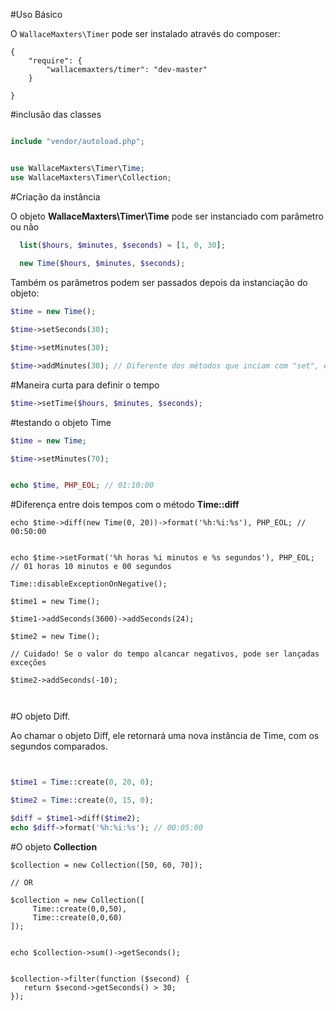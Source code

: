 
#Uso Básico

O `WallaceMaxters\Timer` pode ser instalado através do composer:

```
{
    "require": {
        "wallacemaxters/timer": "dev-master"
    }
   
}

```
#inclusão das classes
```php

include "vendor/autoload.php";


use WallaceMaxters\Timer\Time;
use WallaceMaxters\Timer\Collection;

```
#Criação da instância

O objeto **WallaceMaxters\Timer\Time** pode ser instanciado com parâmetro ou não

```php
  list($hours, $minutes, $seconds) = [1, 0, 30];
  
  new Time($hours, $minutes, $seconds);
```

Também os parâmetros podem ser passados depois da instanciação do objeto:

```php
$time = new Time();

$time->setSeconds(30);

$time->setMinutes(30);

$time->addMinutes(30); // Diferente dos métodos que inciam com "set", ele adiciona valores no já existente
```
#Maneira curta para definir o tempo
```php
$time->setTime($hours, $minutes, $seconds);

```
#testando o objeto Time
```php
$time = new Time;

$time->setMinutes(70);


echo $time, PHP_EOL; // 01:10:00
```
#Diferença entre dois tempos com o método **Time::diff**
```
echo $time->diff(new Time(0, 20))->format('%h:%i:%s'), PHP_EOL; // 00:50:00


echo $time->setFormat('%h horas %i minutos e %s segundos'), PHP_EOL; // 01 horas 10 minutos e 00 segundos

Time::disableExceptionOnNegative();

$time1 = new Time();

$time1->addSeconds(3600)->addSeconds(24);

$time2 = new Time();

// Cuidado! Se o valor do tempo alcancar negativos, pode ser lançadas exceções

$time2->addSeconds(-10);



```

#O objeto Diff.

Ao chamar o objeto Diff, ele retornará uma nova instância de Time, com os segundos comparados.

```php


$time1 = Time::create(0, 20, 0);

$time2 = Time::create(0, 15, 0);

$diff = $time1->diff($time2);
echo $diff->format('%h:%i:%s'); // 00:05:00

```

#O objeto **Collection**
```
$collection = new Collection([50, 60, 70]);

// OR

$collection = new Collection([
     Time::create(0,0,50),
     Time::create(0,0,60)
]);


echo $collection->sum()->getSeconds();


$collection->filter(function ($second) {
   return $second->getSeconds() > 30;
});


```
